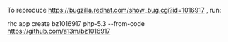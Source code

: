 To reproduce https://bugzilla.redhat.com/show_bug.cgi?id=1016917 , run:

rhc app create bz1016917 php-5.3 --from-code https://github.com/a13m/bz1016917
